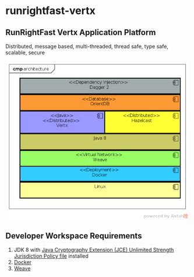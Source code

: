 # runrightfast-vertx

## RunRightFast Vertx Application Platform
Distributed, message based, multi-threaded, thread safe, type safe, scalable, secure

![Technology Stack](/docs/images/Technology-Stack.png)



## Developer Workspace Requirements
1. JDK 8 with [Java Cryptography Extension (JCE) Unlimited Strength Jurisdiction Policy file](http://java.sun.com/javase/downloads/index.jsp) installed
2. [Docker](https://docs.docker.com/)
3. [Weave](https://github.com/weaveworks/weave/)
